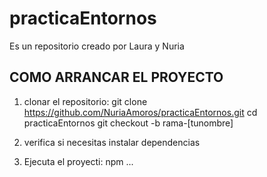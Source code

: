 # practicaEntornos
Es un repositorio creado por Laura y Nuria

## COMO ARRANCAR EL PROYECTO
1. clonar el repositorio:
git clone https://github.com/NuriaAmoros/practicaEntornos.git
cd practicaEntornos
git checkout -b rama-[tunombre]

2. verifica si necesitas instalar dependencias

3. Ejecuta el proyecti:
npm ...
